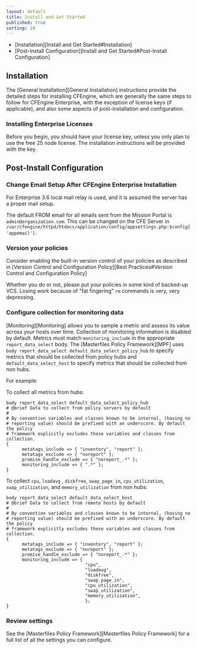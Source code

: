 ```yaml
---
layout: default
title: Install and Get Started
published: true
sorting: 10
---
```


* [Installation][Install and Get Started#Installation]
* [Post-Install Configuration][Install and Get Started#Post-Install Configuration]

## Installation ##

The [General Installation][General Installation] instructions provide the detailed steps for installing CFEngine, which are generally the same steps to follow for CFEngine Enterprise, with the exception of license keys (if applicable), and also some aspects of post-installation and configuration.

### Installing Enterprise Licenses ###

Before you begin, you should have your license key, unless you only
plan to use the free 25 node license. The installation instructions
will be provided with the key.

## Post-Install Configuration ##

### Change Email Setup After CFEngine Enterprise Installation ###

For Enterprise 3.6 local mail relay is used, and it is assumed the server has a proper mail setup.

The default FROM email for all emails sent from the Mission Portal is ```admin@organization.com```. This can be changed on the CFE Server in ```/var/cfengine/httpd/htdocs/application/config/appsettings.php:$config['appemail']```.

### Version your policies

Consider enabling the built-in version control of your policies as
described in
[Version Control and Configuration Policy][Best Practices#Version Control and Configuration Policy]

Whether you do or not, please put your policies in some kind of
backed-up VCS. Losing work because of "fat fingering" `rm` commands is
very, very depressing.

### Configure collection for monitoring data

[Monitoring][Monitoring] allows you to sample a metric and assess its value
across your hosts over time. Collection of monitoring information is disabled by
default. Metrics must match `monitoring_include` in the appropriate
`report_data_select` body. The [Masterfiles Policy Framework][MPF] uses `body
report_data_select default_data_select_policy_hub` to specify metrics that
should be collected from policy hubs and `default_data_select_host` to specify
metrics that should be collected from non hubs.

For example:

To collect all metrics from hubs:

```cf3
body report_data_select default_data_select_policy_hub
# @brief Data to collect from policy servers by default
#
# By convention variables and classes known to be internal, (having no
# reporting value) should be prefixed with an underscore. By default the policy
# framework explicitly excludes these variables and classes from collection.
{
      metatags_include => { "inventory", "report" };
      metatags_exclude => { "noreport" };
      promise_handle_exclude => { "noreport_.*" };
      monitoring_include => { ".*" };
}
```

To collect ```cpu```, ```loadavg``` , ```diskfree```, ```swap_page_in```,
```cpu_utilization```, ```swap_utilization```, and ```memory_utilization``` from
non hubs:

```cf3
body report_data_select default_data_select_host
# @brief Data to collect from remote hosts by default
#
# By convention variables and classes known to be internal, (having no
# reporting value) should be prefixed with an underscore. By default the policy
# framework explicitly excludes these variables and classes from collection.
{
      metatags_include => { "inventory", "report" };
      metatags_exclude => { "noreport" };
      promise_handle_exclude => { "noreport_.*" };
      monitoring_include => {
                              "cpu",
                              "loadavg",
                              "diskfree",
                              "swap_page_in",
                              "cpu_utilization",
                              "swap_utilization",
                              "memory_utilization",
                              };
}
```

### Review settings

See the [Masterfiles Policy Framework][Masterfiles Policy Framework] for a full
list of all the settings you can configure.
